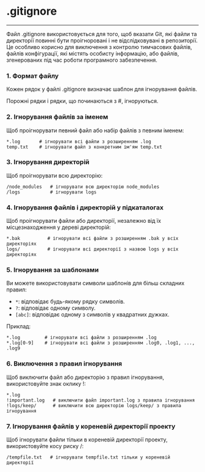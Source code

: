 # .gitignore

---

Файл .gitignore використовується для того, щоб вказати Git, які файли та директорії повинні бути 
проігноровані і не відслідковувані в репозиторії. Це особливо корисно для виключення 
з контролю тимчасових файлів, файлів конфігурації, які містять особисту інформацію, 
або файлів, згенерованих під час роботи програмного забезпечення.

### 1. Формат файлу

Кожен рядок у файлі .gitignore визначає шаблон для ігнорування файлів.

Порожні рядки і рядки, що починаються з #, ігноруються.

### 2. Ігнорування файлів за іменем

Щоб проігнорувати певний файл або набір файлів з певним іменем:

```
*.log       # ігнорувати всі файли з розширенням .log
temp.txt    # ігнорувати файл з конкретним ім'ям temp.txt
```

### 3. Ігнорування директорій

Щоб проігнорувати всю директорію:

```
/node_modules   # ігнорувати всю директорію node_modules
/logs           # ігнорувати logs 
```

### 4. Ігнорування файлів і директорій у підкаталогах

Щоб проігнорувати файли або директорії, незалежно від їх місцезнаходження у дереві директорій:

```
*.bak          # ігнорувати всі файли з розширенням .bak у всіх директоріях
logs/          # ігнорувати всі директорії з назвою logs у всіх директоріях
```

### 5. Ігнорування за шаблонами

Ви можете використовувати символи шаблонів для більш складних правил:

- `*`: відповідає будь-якому рядку символів.
- `?`: відповідає одному символу.
- `[abc]`: відповідає одному з символів у квадратних дужках.

Приклад:

```
*.log         # ігнорувати всі файли з розширенням .log
*.log[0-9]    # ігнорувати всі файли з розширенням .log0, .log1, ..., .log9
```

### 6. Виключення з правил ігнорування

Щоб виключити файл або директорію з правил ігнорування, використовуйте знак оклику !:

```
*.log
!important.log   # виключити файл important.log з правила ігнорування
!logs/keep/      # виключити всю директорію logs/keep/ з правила ігнорування
```

### 7. Ігнорування файлів у кореневій директорії проекту

Щоб ігнорувати файли тільки в кореневій директорії проекту, використовуйте косу риску /:

```
/tempfile.txt   # ігнорувати tempfile.txt тільки у кореневій директорії
```
